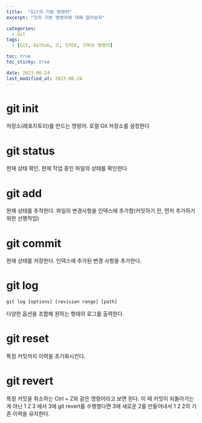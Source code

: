 ```yaml
---
title:  "Git의 기본 명령어"
excerpt: "깃의 기본 명령어에 대해 알아보자"

categories:
  - Git
tags:
  - [Git, Github, 깃, 깃허브, 깃허브 명령어]

toc: true
toc_sticky: true

date: 2023-06-24
last_modified_at: 2023-06-24
---
```


# git init

저장소(레포지토리)를 만드는 명령어. 로컬 Git 저장소를 설정한다

# git status

현재 상태 확인, 현재 작업 중인 파일의 상태를 확인한다

# git add

현재 상태를 추적한다. 파일의 변경사항을 인덱스에 추가함(커밋하기 전, 먼저 추가하기 위한 선행작업)

# git commit

현재 상태를 저장한다. 인덱스에 추가된 변경 사항을 추가한다.

# git log

```git
git log [options] [revision range] [path]
```

다양한 옵션을 조합해 원하는 형태의 로그를 출력한다.

# git reset

특정 커밋까지 이력을 초기화시킨다.

# git revert

특정 커밋을 취소하는 Ctrl + Z와 같은 명령어라고 보면 된다. 이 때 커밋이 되돌아가는게 아닌 1 2 3 에서 3에 git revert를 수행했다면 3에 새로운 2를 만들어내서 1 2 2의 기존 이력을 유지한다.

